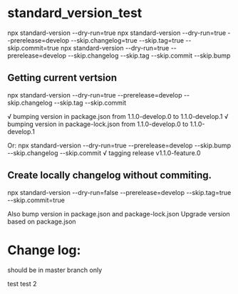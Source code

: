 # standard_version_test
npx standard-version --dry-run=true
npx standard-version --dry-run=true --prerelease=develop --skip.changelog=true --skip.tag=true --skip.commit=true
npx standard-version --dry-run=true --prerelease=develop --skip.changelog --skip.tag --skip.commit --skip.bump


## Getting current vertsion
npx standard-version --dry-run=true --prerelease=develop --skip.changelog --skip.tag --skip.commit

√ bumping version in package.json from 1.1.0-develop.0 to 1.1.0-develop.1
√ bumping version in package-lock.json from 1.1.0-develop.0 to 1.1.0-develop.1

Or:
npx standard-version --dry-run=true --prerelease=develop --skip.bump --skip.changelog  --skip.commit
√ tagging release v1.1.0-feature.0

## Create locally changelog without commiting. 
npx standard-version --dry-run=false --prerelease=develop --skip.tag=true --skip.commit=true

Also bump version in package.json and package-lock.json
Upgrade version based on package.json


# Change log:
should be in master branch only


test
test 2